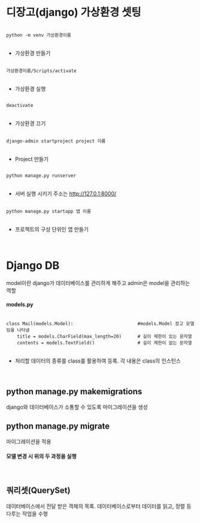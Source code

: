 # 디장고(django) 가상환경 셋팅

<pre>
<code>
python -m venv 가상환경이름
</code>
</pre>
- 가상환경 만들기

<pre>
<code>
가상환경이름/Scripts/activate
</code>
</pre>
- 가상환경 실행

<pre>
<code>
deactivate
</code>
</pre>
- 가상환경 끄기

<pre>
<code>
django-admin startproject project 이름
</code>
</pre>
- Project 만들기

<pre>
<code>
python manage.py runserver
</code>
</pre>
- 서버 실행 시키기 주소는 http://127.0.1:8000/ 

<pre>
<code>
python manage.py startapp 앱 이름
</code>
</pre>
- 프로젝트의 구성 단위인 앱 만들기
</br>

# Django DB
model이란 django가 데이터베이스를 관리하게 해주고 admin은 model을 관리하는 역할

#### models.py
<pre>
<code>
class Mail(models.Model):                        #models.Model 장고 모델임을 나타냄
    title = models.CharField(max_length=20)      # 길이 제한이 있는 문자열
    contents = models.TextField()                # 길이 제한이 없는 문자열
</code>
</pre>
- 처리할 데이터의 종류를 class를 활용하여 등록. 각 내용은 class의 인스턴스

</br>

## python manage.py makemigrations
django와 데이터베이스가 소통할 수 있도록 마이그레이션을 생성
## python manage.py migrate
마이그레이션을 적용
#### 모델 변경 시 위의 두 과정을 실행
</br>

## 쿼리셋(QuerySet)
 데이터베이스에서 전달 받은 객체의 목록. 데이터베이스로부터 데이터를 읽고, 정렬 등 다루는 작업을 수행

